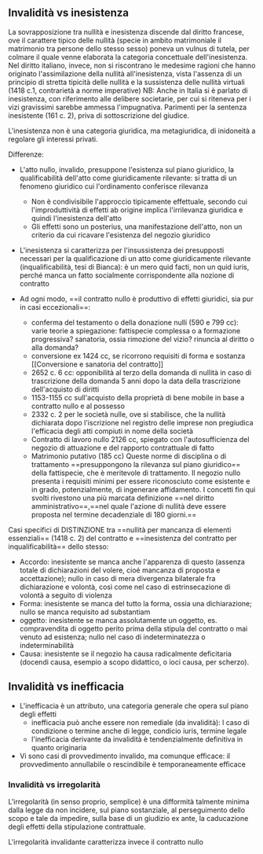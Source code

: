 ## Invalidità vs inesistenza
La sovrapposizione tra nullità e inesistenza discende dal diritto francese, ove il carattere tipico delle nullità (specie in ambito matrimoniale il matrimonio tra persone dello stesso sesso) poneva un vulnus di tutela, per colmare il quale venne elaborata la categoria concettuale dell'inesistenza.
Nel diritto italiano, invece, non si riscontrano le medesime ragioni che hanno originato l'assimilazione della nullità all'inesistenza, vista l'assenza di un principio di stretta tipicità delle nullità e la sussistenza delle nullità virtuali (1418 c.1, contrarietà a norme imperative)
NB: Anche in Italia si è parlato di inesistenza, con riferimento alle delibere societarie, per cui si riteneva per i vizi gravissimi sarebbe ammessa l'impugnativa. Parimenti per la sentenza inesistente (161 c. 2), priva di sottoscrizione del giudice.

L'inesistenza non è una categoria giuridica, ma metagiuridica, di inidoneità a regolare gli interessi privati.

Differenze:
- L'atto nullo, invalido, presuppone l'esistenza sul piano giuridico, la qualificabilità dell'atto come giuridicamente rilevante: si tratta di un fenomeno giuridico cui l'ordinamento conferisce rilevanza
	- Non è condivisibile l'approccio tipicamente effettuale, secondo cui l'improduttività di effetti ab origine implica l'irrilevanza giuridica e quindi l'inesistenza dell'atto
	- Gli effetti sono un posterius, una manifestazione dell'atto, non un criterio da cui ricavare l'esistenza del negozio giuridico
- L'inesistenza si caratterizza per l'insussistenza dei presupposti necessari per la qualificazione di un atto come giuridicamente rilevante (inqualificabilità, tesi di Bianca): è un mero quid facti, non un quid iuris, perché manca un fatto socialmente corrispondente alla nozione di contratto

- Ad ogni modo, ==il contratto nullo è produttivo di effetti giuridici, sia pur in casi eccezionali==:
	- conferma del testamento o della donazione nulli (590 e 799 cc): varie teorie a spiegazione: fattispecie complessa o a formazione progressiva? sanatoria, ossia rimozione del vizio? rinuncia al diritto o alla domanda?
	- conversione ex 1424 cc, se ricorrono requisiti di forma e sostanza [[Conversione e sanatoria del contratto]]
	- 2652 c. 6 cc: opponibilità al terzo della domanda di nullità in caso di trascrizione della domanda 5 anni dopo la data della trascrizione dell'acquisto di diritti
	- 1153-1155 cc sull'acquisto della proprietà di bene mobile in base a contratto nullo e al possesso
	- 2332 c. 2 per le società nulle, ove si stabilisce, che la nullità dichiarata dopo l'iscrizione nel registro delle imprese non pregiudica l'efficacia degli atti compiuti in nome della società
	- Contratto di lavoro nullo 2126 cc, spiegato con l'autosufficienza del negozio di attuazione e del rapporto contrattuale di fatto
	- Matrimonio putativo (185 cc)
Queste norme di disciplina o di trattamento ==presuppongono la rilevanza sul piano giuridico== della fattispecie, che è meritevole di trattamento. Il negozio nullo presenta i requisiti minimi per essere riconosciuto come esistente e in grado, potenzialmente, di ingenerare affidamento.
I concetti fin qui svolti rivestono una più marcata definizione ==nel diritto amministrativo==,==nel quale l'azione di nullità deve essere proposta nel termine decadenziale di 180 giorni.==

Casi specifici di DISTINZIONE tra ==nullità per mancanza di elementi essenziali== (1418 c. 2) del contratto e ==inesistenza del contratto per inqualificabilità== dello stesso:
- Accordo: inesistente se manca anche l'apparenza di questo (assenza totale di dichiarazioni del volere, cioé mancanza di proposta e accettazione); nullo in caso di mera divergenza bilaterale fra dichiarazione e volontà, così come nel caso di estrinsecazione di volontà a seguito di violenza
- Forma: inesistente se manca del tutto la forma, ossia una dichiarazione; nullo se manca requisito ad substantiam
- oggetto: inesistente se manca assolutamente un oggetto, es. compravendita di oggetto perito prima della stipula del contratto o mai venuto ad esistenza; nullo nel caso di indeterminatezza o indeterminabilità
- Causa: inesistente se il negozio ha causa radicalmente deficitaria (docendi causa, esempio a scopo didattico, o ioci causa, per scherzo).

## Invalidità vs inefficacia
- L'inefficacia è un attributo, una categoria generale che opera sul piano degli effetti
	- inefficacia può anche essere non remediale (da invalidità): l caso di condizione o termine anche di legge, condicio iuris, termine legale
	- l'inefficacia derivante da invalidità è tendenzialmente definitiva in quanto originaria
- Vi sono casi di provvedimento invalido, ma comunque efficace: il provvedimento annullabile o rescindibile è temporaneamente efficace

### Invalidità vs irregolarità
L'irregolarità (in senso proprio, semplice) è una difformità talmente minima dalla legge da non incidere, sul piano sostanziale, al perseguimento dello scopo e tale da impedire, sulla base di un giudizio ex ante, la caducazione degli effetti della stipulazione contrattuale.

L'irregolarità invalidante caratterizza invece il contratto nullo